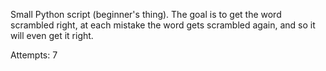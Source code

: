 Small Python script (beginner's thing). The goal is to get the word scrambled right, at each mistake the word gets scrambled again, and so it will even get it right.

Attempts: 7